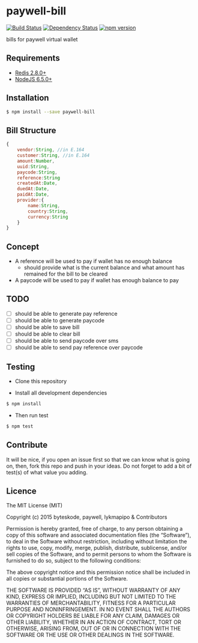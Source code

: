 paywell-bill
================

[![Build Status](https://travis-ci.org/paywell/paywell-bill.svg?branch=master)](https://travis-ci.org/paywell/paywell-bill)
[![Dependency Status](https://img.shields.io/david/paywell/paywell-bill.svg?style=flat)](https://david-dm.org/paywell/paywell-bill)
[![npm version](https://badge.fury.io/js/paywell-bill.svg)](https://badge.fury.io/js/paywell-bill)

bills for paywell virtual wallet

## Requirements
- [Redis 2.8.0+](http://redis.io/)
- [NodeJS 6.5.0+](https://nodejs.org/en/)

## Installation
```sh
$ npm install --save paywell-bill
```

## Bill Structure
```js
{
    vendor:String, //in E.164
    customer:String, //in E.164
    amount:Number,
    uuid:String,
    paycode:String,
    reference:String
    createdAt:Date,
    duedAt:Date,
    paidAt:Date,
    provider:{
        name:String,
        country:String,
        currency:String
    }
}
```

## Concept
- A reference will be used to pay if wallet has no enough balance
    - should provide what is the current balance and what amount has remained for the bill to be cleared 
- A paycode will be used to pay if wallet has enough balance to pay


## TODO
- [ ] should be able to generate pay reference
- [ ] should be able to generate paycode
- [ ] should be able to save bill
- [ ] should be able to clear bill
- [ ] should be able to send paycode over sms
- [ ] should be able to send pay reference over paycode

## Testing
* Clone this repository

* Install all development dependencies
```sh
$ npm install
```

* Then run test
```sh
$ npm test
```

## Contribute
It will be nice, if you open an issue first so that we can know what is going on, then, fork this repo and push in your ideas. Do not forget to add a bit of test(s) of what value you adding.

## Licence
The MIT License (MIT)

Copyright (c) 2015 byteskode, paywell, lykmapipo & Contributors

Permission is hereby granted, free of charge, to any person obtaining a copy of this software and associated documentation files (the “Software”), to deal in the Software without restriction, including without limitation the rights to use, copy, modify, merge, publish, distribute, sublicense, and/or sell copies of the Software, and to permit persons to whom the Software is furnished to do so, subject to the following conditions:

The above copyright notice and this permission notice shall be included in all copies or substantial portions of the Software.

THE SOFTWARE IS PROVIDED “AS IS”, WITHOUT WARRANTY OF ANY KIND, EXPRESS OR IMPLIED, INCLUDING BUT NOT LIMITED TO THE WARRANTIES OF MERCHANTABILITY, FITNESS FOR A PARTICULAR PURPOSE AND NONINFRINGEMENT. IN NO EVENT SHALL THE AUTHORS OR COPYRIGHT HOLDERS BE LIABLE FOR ANY CLAIM, DAMAGES OR OTHER LIABILITY, WHETHER IN AN ACTION OF CONTRACT, TORT OR OTHERWISE, ARISING FROM, OUT OF OR IN CONNECTION WITH THE SOFTWARE OR THE USE OR OTHER DEALINGS IN THE SOFTWARE. 